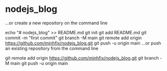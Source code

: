# nodejs_blog
…or create a new repository on the command line

echo "# nodejs_blog" >> README.md
git init
git add README.md
git commit -m "first commit"
git branch -M main
git remote add origin https://github.com/minhfix/nodejs_blog.git
git push -u origin main
…or push an existing repository from the command line

git remote add origin https://github.com/minhfix/nodejs_blog.git
git branch -M main
git push -u origin main
